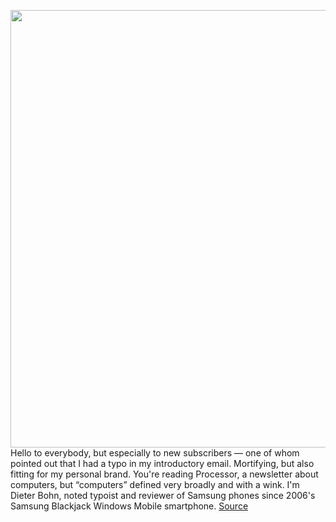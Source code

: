 <img src='https://cdn.vox-cdn.com/thumbor/8fxIUfCzwa0FHxqb9pe5n0tVI_Q=/0x0:2040x1360/1200x800/filters:focal(857x517:1183x843)/cdn.vox-cdn.com/uploads/chorus_image/image/66386398/vpavic_200206_3899_0211.0.jpg' width='700px' /><br/>
Hello to everybody, but especially to new subscribers — one of whom pointed out that I had a typo in my introductory email. Mortifying, but also fitting for my personal brand. You're reading Processor, a newsletter about computers, but “computers” defined very broadly and with a wink. I'm Dieter Bohn, noted typoist and reviewer of Samsung phones since 2006's Samsung Blackjack Windows Mobile smartphone.
<a href='https://www.theverge.com/tech/2020/2/27/21155445/samsung-s20-camera-issues-coronavirus-tech'> Source <a/>